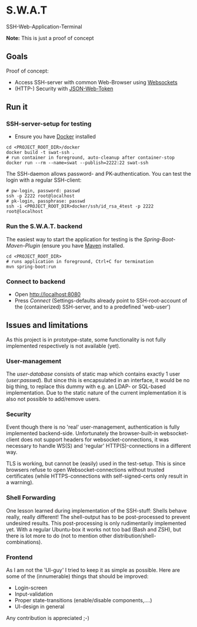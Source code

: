 # S.W.A.T
SSH-Web-Application-Terminal

**Note:** This is just a proof of concept

## Goals

Proof of concept:

- Access SSH-server with common Web-Browser using [Websockets](https://tools.ietf.org/html/rfc6455)
- (HTTP-) Security with [JSON-Web-Token](https://jwt.io/)

## Run it

### SSH-server-setup for testing
- Ensure you have [Docker](https://hub.docker.com) installed

```
cd <PROJECT_ROOT_DIR>/docker
docker build -t swat-ssh .
# run container in foreground, auto-cleanup after container-stop
docker run --rm --name=swat --publish=2222:22 swat-ssh
```
The SSH-daemon allows password- and PK-authentication. You can test the login with a regular SSH-client:
```
# pw-login, password: passwd
ssh -p 2222 root@localhost
# pk-login, passphrase: passwd
ssh -i <PROJECT_ROOT_DIR>docker/ssh/id_rsa_4test -p 2222 root@localhost

```
### Run the S.W.A.T. backend

The easiest way to start the application for testing is the *Spring-Boot-Maven-Plugin* (ensure you have [Maven](https://maven.apache.org) installed.

```
cd <PROJECT_ROOT_DIR>
# runs application in foreground, Ctrl+C for termination
mvn spring-boot:run
```

### Connect to backend
- Open <http://localhost:8080>
- Press *Connect* (Settings-defaults already point to SSH-root-account of the (containerized) SSH-server, and to a predefined 'web-user')

## Issues and limitations

As this project is in prototype-state, some functionality is not fully implemented respectively is not available (yet).

### User-management

The *user-database* consists of static map which contains exactly 1 user (*user:passwd*). But since this is encapsulated in an interface, it would be no big thing, to replace this dummy with e.g. an LDAP- or SQL-based implementation. Due to the static nature of the current implementation it is also not possible to add/remove users.

### Security

Event though there is no 'real' user-management, authentication is fully implemented backend-side. Unfortunately the browser-built-in websocket-client does not support headers for websocket-connections, it was necessary to handle WS(S) and 'regular' HTTP(S)-connections in a different way.

TLS is working, but cannot be (easily) used in the test-setup. This is since browsers refuse to open Websocket-connections without trusted certificates (while HTTPS-connections with self-signed-certs only result in a warning).

### Shell Forwarding

One lesson learned during implementation of the SSH-stuff: Shells behave really, really different! The shell-output has to be post-processed to prevent undesired results. This post-processing is only rudimentarily implemented yet. With a regular Ubuntu-box it works not too bad (Bash and ZSH), but there is lot more to do (not to mention other distribution/shell-combinations).

### Frontend

As I am not the 'UI-guy' I tried to keep it as simple as possible. Here are some of the (innumerable) things that should be improved:

- Login-screen
- Input-validation
- Proper state-transitions (enable/disable components,....)
- UI-design in general

Any contribution is appreciated ;-)


